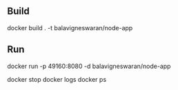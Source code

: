 ## Build
docker build . -t balavigneswaran/node-app

## Run
docker run -p 49160:8080 -d balavigneswaran/node-app

docker stop <id>
docker logs <id>
docker ps
